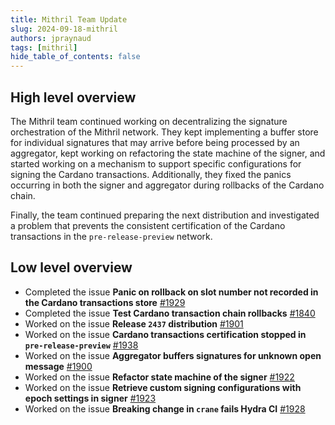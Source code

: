 ```yaml
---
title: Mithril Team Update
slug: 2024-09-18-mithril
authors: jpraynaud
tags: [mithril]
hide_table_of_contents: false
---
```


## High level overview

The Mithril team continued working on decentralizing the signature orchestration of the Mithril network. They kept implementing a buffer store for individual signatures that may arrive before being processed by an aggregator, kept working on refactoring the state machine of the signer, and started working on a mechanism to support specific configurations for signing the Cardano transactions. Additionally, they fixed the panics occurring in both the signer and aggregator during rollbacks of the Cardano chain.

Finally, the team continued preparing the next distribution and investigated a problem that prevents the consistent certification of the Cardano transactions in the `pre-release-preview` network.

## Low level overview
- Completed the issue **Panic on rollback on slot number not recorded in the Cardano transactions store** [#1929](https://github.com/input-output-hk/mithril/issues/1929)
- Completed the issue **Test Cardano transaction chain rollbacks** [#1840](https://github.com/input-output-hk/mithril/issues/1840)
- Worked on the issue **Release `2437` distribution** [#1901](https://github.com/input-output-hk/mithril/issues/1901)
- Worked on the issue **Cardano transactions certification stopped in `pre-release-preview`** [#1938](https://github.com/input-output-hk/mithril/issues/1938)
- Worked on the issue **Aggregator buffers signatures for unknown open message** [#1900](https://github.com/input-output-hk/mithril/issues/1900)
- Worked on the issue **Refactor state machine of the signer** [#1922](https://github.com/input-output-hk/mithril/issues/1922)
- Worked on the issue **Retrieve custom signing configurations with epoch settings in signer** [#1923](https://github.com/input-output-hk/mithril/issues/1923)
- Worked on the issue **Breaking change in `crane` fails Hydra CI** [#1928](https://github.com/input-output-hk/mithril/issues/1928)

